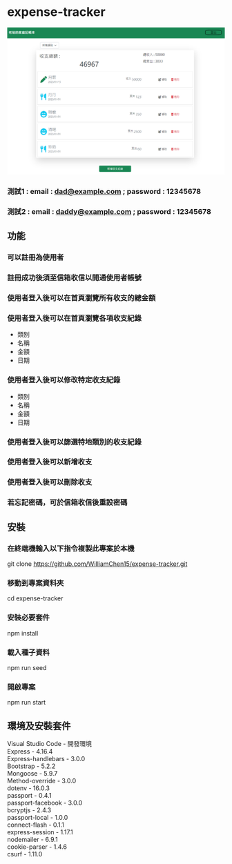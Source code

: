 # expense-tracker

![image](https://github.com/WilliamChen15/expense-tracker/blob/main/%E8%80%81%E7%88%B9%E8%A8%98%E5%B8%B3%E6%9C%AC.PNG)

###  測試1 : email : dad@example.com  ;  password : 12345678  
###  測試2 : email : daddy@example.com  ;  password : 12345678


## 功能  
### 可以註冊為使用者  

### 註冊成功後須至信箱收信以開通使用者帳號  

### 使用者登入後可以在首頁瀏覽所有收支的總金額  

### 使用者登入後可以在首頁瀏覽各項收支紀錄    
- 類別  
- 名稱  
- 金額  
- 日期  
### 使用者登入後可以修改特定收支紀錄  
- 類別  
- 名稱  
- 金額  
- 日期     
### 使用者登入後可以篩選特地類別的收支紀錄    
### 使用者登入後可以新增收支  
### 使用者登入後可以刪除收支  

### 若忘記密碼，可於信箱收信後重設密碼  

## 安裝  
### 在終端機輸入以下指令複製此專案於本機
git clone https://github.com/WilliamChen15/expense-tracker.git
### 移動到專案資料夾
cd expense-tracker
### 安裝必要套件
npm install 
### 載入種子資料  
npm run seed
### 開啟專案
npm run start

## 環境及安裝套件
Visual Studio Code - 開發環境  
Express - 4.16.4  
Express-handlebars - 3.0.0  
Bootstrap - 5.2.2  
Mongoose - 5.9.7  
Method-override - 3.0.0  
dotenv - 16.0.3  
passport - 0.4.1  
passport-facebook - 3.0.0  
bcryptjs - 2.4.3  
passport-local - 1.0.0  
connect-flash - 0.1.1  
express-session - 1.17.1  
nodemailer - 6.9.1  
cookie-parser - 1.4.6  
csurf - 1.11.0  
